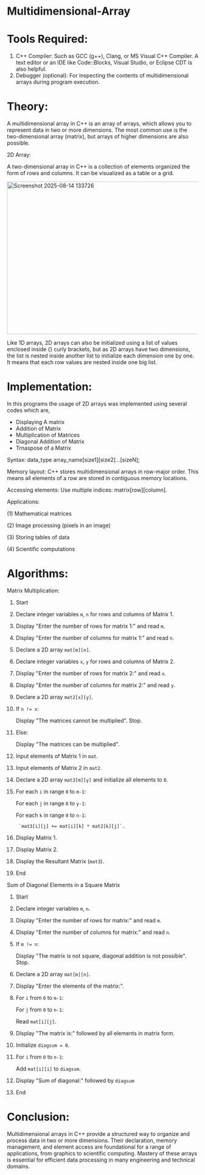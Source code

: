 # Multidimensional-Array

# Tools Required:
1) C++ Compiler: Such as GCC (g++), Clang, or MS Visual C++ Compiler. A text editor or an IDE like Code::Blocks, Visual Studio, or Eclipse CDT is also helpful.
2) Debugger (optional): For inspecting the contents of multidimensional arrays during program execution.

# Theory: 
A multidimensional array in C++ is an array of arrays, which allows you to represent data in two or more dimensions. The most common use is the two-dimensional array (matrix), but arrays of higher dimensions are also possible.

2D Array:

A two-dimensional array in C++ is a collection of elements organized the form of rows and columns. It can be visualized as a table or a grid.

<img width="800" height="400" alt="Screenshot 2025-08-14 133726" src="https://github.com/user-attachments/assets/c7bd3fcf-b7af-4fab-9d45-977de7e00305" />

Like 1D arrays, 2D arrays can also be initialized using a list of values enclosed inside {} curly brackets, but as 2D arrays have two dimensions, the list is nested inside another list to initialize each dimension one by one. It means that each row values are nested inside one big list.

# Implementation:
In this programs the usage of 2D arrays was implemented using several codes which are,
+ Displaying A matrix
+ Addition of Matrix
+ Multiplication of Matrices
+ Diagonal Addition of Matrix
+ Trnaspose of a Matrix

Syntax:
data_type array_name[size1][size2]...[sizeN];

Memory layout:
C++ stores multidimensional arrays in row-major order. This means all elements of a row are stored in contiguous memory locations.

Accessing elements:
Use multiple indices: matrix[row][column].

Applications:

(1) Mathematical matrices

(2) Image processing (pixels in an image)

(3) Storing tables of data

(4) Scientific computations

# Algorithms:

Matrix Multiplication:

1. Start
2. Declare integer variables `m`, `n` for rows and columns of Matrix 1.
3. Display "Enter the number of rows for matrix 1:" and read `m`.
4. Display "Enter the number of columns for matrix 1:" and read `n`.
5. Declare a 2D array `mat[m][n]`.
6. Declare integer variables `x`, `y` for rows and columns of Matrix 2.
7. Display "Enter the number of rows for matrix 2:" and read `x`.
8. Display "Enter the number of columns for matrix 2:" and read `y`.
9. Declare a 2D array `mat2[x][y]`.
10. If `n != x`:

    Display "The matrices cannot be multiplied".
         Stop.
11. Else:

     Display "The matrices can be multiplied".
12. Input elements of Matrix 1 in `mat`.
13. Input elements of Matrix 2 in `mat2`.
14. Declare a 2D array `mat3[m][y]` and initialize all elements to `0`.
15. For each `i` in range `0` to `m-1`:

     For each `j` in range `0` to `y-1`:

       For each `k` in range `0` to `n-1`:

         `mat3[i][j] += mat[i][k] * mat2[k][j]`.
16. Display Matrix 1.
17. Display Matrix 2.
18. Display the Resultant Matrix (`mat3`).
19. End

Sum of Diagonal Elements in a Square Matrix

1. Start
2. Declare integer variables `m`, `n`.
3. Display "Enter the number of rows for matrix:" and read `m`.
4. Display "Enter the number of columns for matrix:" and read `n`.
5. If `m != n`:

   Display "The matrix is not square, diagonal addition is not possible".
     Stop.
6. Declare a 2D array `mat[m][n]`.
7. Display "Enter the elements of the matrix:".
8. For `i` from `0` to `m-1`:

   For `j` from `0` to `n-1`:

      Read `mat[i][j]`.
9. Display "The matrix is:" followed by all elements in matrix form.
10. Initialize `diagsum = 0`.
11. For `i` from `0` to `n-1`:

     Add `mat[i][i]` to `diagsum`.
12. Display "Sum of diagonal:" followed by `diagsum`
13. End

# Conclusion:
Multidimensional arrays in C++ provide a structured way to organize and process data in two or more dimensions. Their declaration, memory management, and element access are foundational for a range of applications, from graphics to scientific computing. Mastery of these arrays is essential for efficient data processing in many engineering and technical domains.
